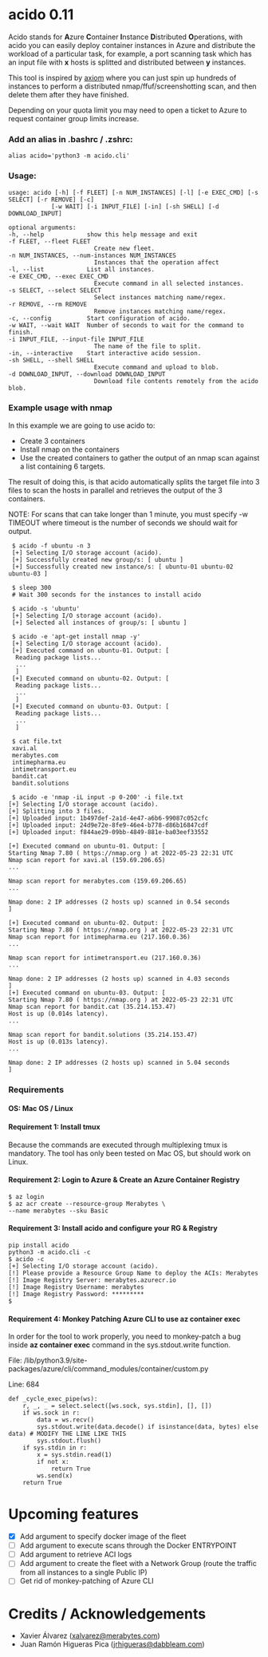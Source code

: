 # acido 0.11

Acido stands for **A**zure **C**ontainer **I**nstance **D**istributed **O**perations, with acido you can easily deploy container instances in Azure and distribute the workload of a particular task, for example, a port scanning task which has an input file with **x** hosts is splitted and distributed between **y** instances.

This tool is inspired by [axiom](https://github.com/pry0cc/axiom) where you can just spin up hundreds of instances to perform a distributed nmap/ffuf/screenshotting scan, and then delete them after they have finished. 

Depending on your quota limit you may need to open a ticket to Azure to request container group limits increase.

### Add an alias in .bashrc / .zshrc:
    alias acido='python3 -m acido.cli'
    
### Usage:
    usage: acido [-h] [-f FLEET] [-n NUM_INSTANCES] [-l] [-e EXEC_CMD] [-s SELECT] [-r REMOVE] [-c]
                [-w WAIT] [-i INPUT_FILE] [-in] [-sh SHELL] [-d DOWNLOAD_INPUT]

    optional arguments:
    -h, --help            show this help message and exit
    -f FLEET, --fleet FLEET
                            Create new fleet.
    -n NUM_INSTANCES, --num-instances NUM_INSTANCES
                            Instances that the operation affect
    -l, --list            List all instances.
    -e EXEC_CMD, --exec EXEC_CMD
                            Execute command in all selected instances.
    -s SELECT, --select SELECT
                            Select instances matching name/regex.
    -r REMOVE, --rm REMOVE
                            Remove instances matching name/regex.
    -c, --config          Start configuration of acido.
    -w WAIT, --wait WAIT  Number of seconds to wait for the command to finish.
    -i INPUT_FILE, --input-file INPUT_FILE
                            The name of the file to split.
    -in, --interactive    Start interactive acido session.
    -sh SHELL, --shell SHELL
                            Execute command and upload to blob.
    -d DOWNLOAD_INPUT, --download DOWNLOAD_INPUT
                            Download file contents remotely from the acido blob.

### Example usage with nmap
In this example we are going to use acido to:
* Create 3 containers
* Install nmap on the containers
* Use the created containers to gather the output of an nmap scan against a list containing 6 targets.

The result of doing this, is that acido automatically splits the target file into 3 files to scan the hosts in parallel and retrieves the output of the 3 containers.

NOTE: For scans that can take longer than 1 minute, you must specify -w TIMEOUT where timeout is the number of seconds we should wait for output.


     $ acido -f ubuntu -n 3
     [+] Selecting I/O storage account (acido).
     [+] Successfully created new group/s: [ ubuntu ]
     [+] Successfully created new instance/s: [ ubuntu-01 ubuntu-02 ubuntu-03 ]
     
     $ sleep 300
     # Wait 300 seconds for the instances to install acido
     
     $ acido -s 'ubuntu'
     [+] Selecting I/O storage account (acido).
     [+] Selected all instances of group/s: [ ubuntu ]
     
     $ acido -e 'apt-get install nmap -y'
     [+] Selecting I/O storage account (acido).
     [+] Executed command on ubuntu-01. Output: [
      Reading package lists...
      ...
      ]
     [+] Executed command on ubuntu-02. Output: [
      Reading package lists...
      ...
      ]
     [+] Executed command on ubuntu-03. Output: [
      Reading package lists...
      ...
      ]
      
     $ cat file.txt
     xavi.al
     merabytes.com
     intimepharma.eu
     intimetransport.eu
     bandit.cat
     bandit.solutions
     
     $ acido -e 'nmap -iL input -p 0-200' -i file.txt
    [+] Selecting I/O storage account (acido).
    [+] Splitting into 3 files.
    [+] Uploaded input: 1b497def-2a1d-4e47-a6b6-99087c052cfc
    [+] Uploaded input: 24d9e72e-8fe9-46e4-b778-d86b16847cdf
    [+] Uploaded input: f844ae29-09bb-4849-881e-ba03eef33552
    
    [+] Executed command on ubuntu-01. Output: [
    Starting Nmap 7.80 ( https://nmap.org ) at 2022-05-23 22:31 UTC
    Nmap scan report for xavi.al (159.69.206.65)
    ...
    
    Nmap scan report for merabytes.com (159.69.206.65)
    ...
    
    Nmap done: 2 IP addresses (2 hosts up) scanned in 0.54 seconds
    ]
    
    [+] Executed command on ubuntu-02. Output: [
    Starting Nmap 7.80 ( https://nmap.org ) at 2022-05-23 22:31 UTC
    Nmap scan report for intimepharma.eu (217.160.0.36)
    ...
    
    Nmap scan report for intimetransport.eu (217.160.0.36)
    ...
    
    Nmap done: 2 IP addresses (2 hosts up) scanned in 4.03 seconds
    ]
    [+] Executed command on ubuntu-03. Output: [
    Starting Nmap 7.80 ( https://nmap.org ) at 2022-05-23 22:31 UTC
    Nmap scan report for bandit.cat (35.214.153.47)
    Host is up (0.014s latency).
    ...
    
    Nmap scan report for bandit.solutions (35.214.153.47)
    Host is up (0.013s latency).
    ...
    
    Nmap done: 2 IP addresses (2 hosts up) scanned in 5.04 seconds
    ]


### Requirements

#### OS: Mac OS / Linux

#### Requirement 1: Install tmux
Because the commands are executed through multiplexing tmux is mandatory. The tool has only been tested on Mac OS, but should work on Linux.

#### Requirement 2: Login to Azure & Create an Azure Container Registry
    $ az login
    $ az acr create --resource-group Merabytes \
    --name merabytes --sku Basic

#### Requirement 3: Install acido and configure your RG & Registry
    pip install acido
    python3 -m acido.cli -c
    $ acido -c
    [+] Selecting I/O storage account (acido).
    [!] Please provide a Resource Group Name to deploy the ACIs: Merabytes
    [!] Image Registry Server: merabytes.azurecr.io
    [!] Image Registry Username: merabytes
    [!] Image Registry Password: *********
    $

#### Requirement 4: Monkey Patching Azure CLI to use az container exec
In order for the tool to work properly, you need to monkey-patch a bug inside **az container exec** command in the sys.stdout.write function.

File: /lib/python3.9/site-packages/azure/cli/command_modules/container/custom.py

Line: 684

    def _cycle_exec_pipe(ws):
        r, _, _ = select.select([ws.sock, sys.stdin], [], [])
        if ws.sock in r:
            data = ws.recv()
            sys.stdout.write(data.decode() if isinstance(data, bytes) else data) # MODIFY THE LINE LIKE THIS
            sys.stdout.flush()
        if sys.stdin in r:
            x = sys.stdin.read(1)
            if not x:
                return True
            ws.send(x)
        return True

# Upcoming features

- [X] Add argument to specify docker image of the fleet
- [ ] Add argument to execute scans through the Docker ENTRYPOINT
- [ ] Add argument to retrieve ACI logs
- [ ] Add argument to create the fleet with a Network Group (route the traffic from all instances to a single Public IP)
- [ ] Get rid of monkey-patching of Azure CLI

# Credits / Acknowledgements

* Xavier Álvarez (xalvarez@merabytes.com)
* Juan Ramón Higueras Pica (jrhigueras@dabbleam.com)
